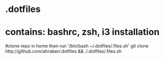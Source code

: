 # .dotfiles
# contains: bashrc, zsh, i3 installation 

#clone repo in home then run '/bin/bash ~/.dotfiles/.files.sh'
git clone http;//github.com/ahraber/.dotfiles && ./.dotfiles/.files.sh
